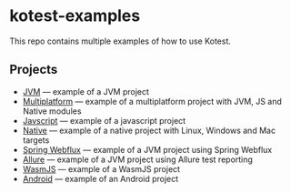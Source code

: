 # kotest-examples

This repo contains multiple examples of how to use Kotest.

## Projects

* [JVM](./kotest-jvm) &mdash; example of a JVM project
* [Multiplatform](./kotest-multiplatform) &mdash; example of a multiplatform project with JVM, JS and Native modules
* [Javscript](./kotest-javascript)  &mdash; example of a javascript project
* [Native](./kotest-native) &mdash; example of a native project with Linux, Windows and Mac targets
* [Spring Webflux](./kotest-spring-webflux)  &mdash; example of a JVM project using Spring Webflux
* [Allure](./kotest-allure)  &mdash; example of a JVM project using Allure test reporting
* [WasmJS](./kotest-wasm)  &mdash; example of a WasmJS project
* [Android](./kotest-android)  &mdash; example of an Android project

